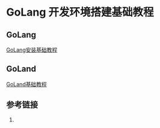 # GoLang 开发环境搭建基础教程


## GoLang

[GoLang安装基础教程](work/programming/Go/GoLang安装基础教程.md)

## GoLand

[GoLand基础教程](work/tools/JetBrains/GoLand基础教程.md)


## 参考链接
1. 